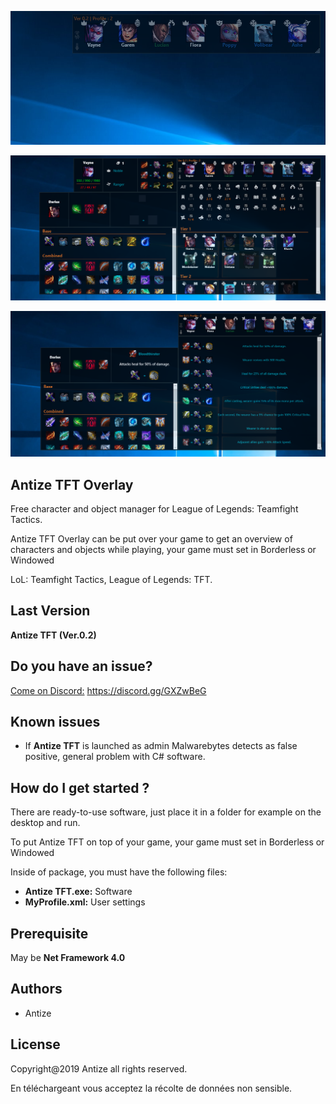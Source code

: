 ![Preview](Exemple1.png)

![Preview](Exemple2.png)

![Preview](Exemple3.png)

## Antize TFT Overlay
Free character and object manager for League of Legends: Teamfight Tactics.

Antize TFT Overlay can be put over your game to get an overview of characters and objects while playing, your game must set in Borderless or Windowed

LoL: Teamfight Tactics, League of Legends: TFT.

## Last Version
**Antize TFT (Ver.0.2)**

## Do you have an issue?
[Come on Discord:](https://discord.gg/GXZwBeG) https://discord.gg/GXZwBeG

## Known issues
- If **Antize TFT** is launched as admin Malwarebytes detects as false positive, general problem with C# software.

## How do I get started ?
There are ready-to-use software, just place it in a folder for example on the desktop and run.

To put Antize TFT on top of your game, your game must set in Borderless or Windowed

Inside of package, you must have the following files:
- **Antize TFT.exe:** Software
- **MyProfile.xml:** User settings

## Prerequisite
May be **Net Framework 4.0**

## Authors
- Antize

## License
Copyright@2019 Antize all rights reserved.

En téléchargeant vous acceptez la récolte de données non sensible.
